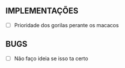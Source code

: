## IMPLEMENTAÇÕES
- [ ] Prioridade dos gorilas perante os macacos

## BUGS
- [ ] Não faço ideia se isso ta certo